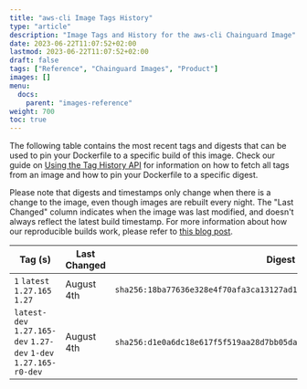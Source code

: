 ```yaml
---
title: "aws-cli Image Tags History"
type: "article"
description: "Image Tags and History for the aws-cli Chainguard Image"
date: 2023-06-22T11:07:52+02:00
lastmod: 2023-06-22T11:07:52+02:00
draft: false
tags: ["Reference", "Chainguard Images", "Product"]
images: []
menu:
  docs:
    parent: "images-reference"
weight: 700
toc: true
---
```


The following table contains the most recent tags and digests that can be used to pin your Dockerfile to a specific build of this image. Check our guide on [Using the Tag History API](/chainguard/chainguard-images/using-the-tag-history-api/) for information on how to fetch all tags from an image and how to pin your Dockerfile to a specific digest.

Please note that digests and timestamps only change when there is a change to the image, even though images are rebuilt every night. The "Last Changed" column indicates when the image was last modified, and doesn't always reflect the latest build timestamp. For more information about how our reproducible builds work, please refer to [this blog post](https://www.chainguard.dev/unchained/reproducing-chainguards-reproducible-image-builds).

| Tag (s)                                                           | Last Changed | Digest                                                                    |
|-------------------------------------------------------------------|--------------|---------------------------------------------------------------------------|
|  `1` `latest` `1.27.165` `1.27`                                   | August 4th   | `sha256:18ba77636e328e4f70afa3ca13127ad15692234a458c09beb6606dc1020b0a02` |
|  `latest-dev` `1.27.165-dev` `1.27-dev` `1-dev` `1.27.165-r0-dev` | August 4th   | `sha256:d1e0a6dc18e617f5f519aa28d7bb05da2e01b368f2e0e4d924a48ffd1c67fc44` |
